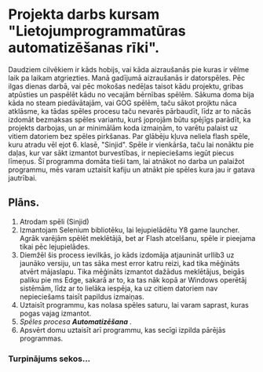 # Projekta darbs kursam "Lietojumprogrammatūras automatizēšanas rīki".
Daudziem cilvēkiem ir kāds hobijs, vai kāda aizraušanās pie kuras ir vēlme laik pa laikam atgriezties. Manā gadījumā aizraušanās ir datorspēles. Pēc ilgas dienas darbā, vai pēc mokošas nedēļas taisot kādu projektu, gribas atpūsties un paspēlēt kādu no vecajām bērnības spēlēm. Sākuma doma bija kāda no steam piedāvātajām, vai GOG spēlēm, taču sākot projktu nāca atklāsme, ka tādas spēles procesu taču nevarēs pārbaudīt, līdz ar to nācās izdomāt bezmaksas spēles variantu, kurš joprojām būtu spējīgs parādīt, ka projekts darbojas, un ar minimālām koda izmaiņām, to varētu palaist uz vitiem datoriem bez spēles pirkšanas.
  Par glābēju kļuva neliela flash spēle, kuru atradu vēl ejot 6. klasē, "Sinjid". Spēle ir vienkārša, taču lai nonāktu pie daļas, kur var sākt izmantot burvestības, ir nepieciešams iegūt piecus līmeņus. Šī programma domāta tieši tam, lai atnākot no darba un palaižot programmu, mēs varam uztaisīt kafiju un atnākt pie spēles kura jau ir gatava jautrībai.
## Plāns.
1. Atrodam spēli (Sinjid)
2. Izmantojam Selenium bibliotēku, lai lejupielādētu Y8 game launcher. Agrāk varējām spēlēt meklētājā, bet ar Flash atcelšanu, spēle ir pieejama tikai pēc lejupielādes.
  1. Diemžēl šis process ievilkās, jo kāds izdomāja atjaunināt urllib3 uz jaunāko versiju, un tas sāka mest error katru reizi, kad tika mēģināts atvērt mājaslapu. Tika mēģināts izmantot dažādus meklētājus, beigās paliku pie ms Edge, sakarā ar to, ka tas nāk kopā ar Windows operētāj sistēmām, līdz ar to lielāka iespēja, ka uz citiem datoriem nav nepieciešams taisīt papildus izmaiņas.
3. Uztaisīt programmu, kas nolasa spēles saturu, lai varam saprast, kuras pogas vajag izmantot.
4. _Spēles procesa **Automatizēšana** ._
5. Apsvērt domu uztaisīt arī programmu, kas secīgi izpilda pārējās programmas.
### Turpinājums sekos...

